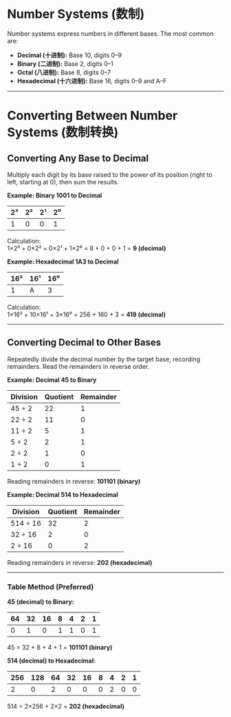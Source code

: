 # Number Systems (数制)

Number systems express numbers in different bases. The most common are:

- **Decimal (十进制):** Base 10, digits 0–9
- **Binary (二进制):** Base 2, digits 0–1
- **Octal (八进制):** Base 8, digits 0–7
- **Hexadecimal (十六进制):** Base 16, digits 0–9 and A–F

---

# Converting Between Number Systems (数制转换)

## Converting Any Base to Decimal

Multiply each digit by its base raised to the power of its position (right to left, starting at 0), then sum the results.

**Example: Binary 1001 to Decimal**

| 2³ | 2² | 2¹ | 2⁰ |
|----|----|----|----|
|  1 |  0 |  0 |  1 |

Calculation:  
1×2³ + 0×2² + 0×2¹ + 1×2⁰ = 8 + 0 + 0 + 1 = **9 (decimal)**

**Example: Hexadecimal 1A3 to Decimal**

| 16² | 16¹ | 16⁰ |
|-----|-----|-----|
|  1  |  A  |  3  |

Calculation:  
1×16² + 10×16¹ + 3×16⁰ = 256 + 160 + 3 = **419 (decimal)**

---

## Converting Decimal to Other Bases

Repeatedly divide the decimal number by the target base, recording remainders. Read the remainders in reverse order.

**Example: Decimal 45 to Binary**

| Division | Quotient | Remainder |
|----------|----------|-----------|
| 45 ÷ 2   |   22     |     1     |
| 22 ÷ 2   |   11     |     0     |
| 11 ÷ 2   |    5     |     1     |
| 5 ÷ 2    |    2     |     1     |
| 2 ÷ 2    |    1     |     0     |
| 1 ÷ 2    |    0     |     1     |

Reading remainders in reverse: **101101 (binary)**

**Example: Decimal 514 to Hexadecimal**

| Division | Quotient | Remainder |
|----------|----------|-----------|
| 514 ÷ 16 |   32     |     2     |
| 32 ÷ 16  |    2     |     0     |
| 2 ÷ 16   |    0     |     2     |

Reading remainders in reverse: **202 (hexadecimal)**

---

### Table Method (Preferred)

**45 (decimal) to Binary:**

| 64 | 32 | 16 | 8 | 4 | 2 | 1 |
|----|----|----|---|---|---|---|
|  0 |  1 |  0 | 1 | 1 | 0 | 1 |

45 = 32 + 8 + 4 + 1 = **101101 (binary)**

**514 (decimal) to Hexadecimal:**

| 256 | 128 | 64 | 32 | 16 | 8 | 4 | 2 | 1 |
|-----|-----|----|----|----|---|---|---|---|
|  2  |  0  |  2 |  0 |  0 | 0 | 2 | 0 | 0 |

514 = 2×256 + 2×2 = **202 (hexadecimal)**